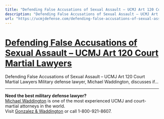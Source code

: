 ```yaml
---
title: "Defending False Accusations of Sexual Assault – UCMJ Art 120 Court Martial Lawyers"
description: "Defending False Accusations of Sexual Assault – UCMJ Art 120 Court Martial Lawyers Military defense lawyer, Michael Waddington, discusses if..."
url: "https://ucmjdefense.com/defending-false-accusations-of-sexual-assault-ucmj-art-120-court-martial-lawyers.html"
---
```


# [Defending False Accusations of Sexual Assault – UCMJ Art 120 Court Martial Lawyers](https://ucmjdefense.com/defending-false-accusations-of-sexual-assault-ucmj-art-120-court-martial-lawyers.html)

Defending False Accusations of Sexual Assault – UCMJ Art 120 Court Martial Lawyers Military defense lawyer, Michael Waddington, discusses if...

---

**Need the best military defense lawyer?**  
[Michael Waddington](https://ucmjdefense.com/attorneys/michael-stewart-waddington-partner.html) is one of the most experienced UCMJ and court-martial attorneys in the world.  
Visit [Gonzalez & Waddington](https://ucmjdefense.com) or call 1-800-921-8607.
